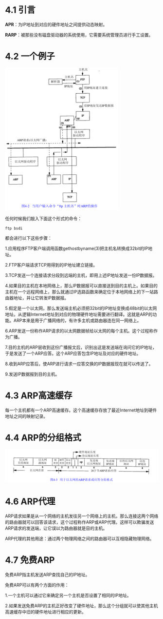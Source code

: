 # 4.1 引言

**APR**：为IP地址到对应的硬件地址之间提供动态映射。

**RARP**：被那些没有磁盘驱动器的系统使用，它需要系统管理员进行手工设置。

# 4.2 一个例子

![](image/4-2.png)

任何时候我们敲入下面这个形式的命令：
```
ftp bsdi
```
都会进行以下这些步骤：

1.应用程序FTP客户端调用函数gethostbyname(3)把主机名转换成32bit的IP地址。

2.FTP客户端请求TCP用得到的IP地址建立链接。

3.TCP发送一个连接请求分段到远端的主机，即用上述IP地址发送一份IP数据报。

4.如果目的主机在本地网络上，那么IP数据报可以直接送到目的主机上。如果目的主机在一个远程网络上，那么就通过IP选路函数来确定位于本地网络上的下一站路由器地址，并让它转发IP数据报。

5.假定是一个以太网，那么发送端主机必须把32bit的IP地址变换成48bit的以太网地址。从逻辑Internet地址到对应的物理硬件地址需要进行翻译。这就是ARP的功能。ARP本来是用于广播网络的，有许多主机或路由器连在同一网络上。

6.ARP发送一份称作ARP请求的以太网数据帧给以太网的每个主机。这个过程称作为广播。

7.目的主机的ARP层收到这份广播报文后，识别出这是发送端在询问它的IP地址，于是发送了一个ARP应答。这个ARP应答包含IP地址及对应的硬件地址。

8.收到ARP应答后，使ARP进行请求一应答交换的IP数据报现在就可以传送了。

9.发送IP数据报到目的主机。

# 4.3 ARP高速缓存

每一个主机都有一个ARP高速缓存。这个高速缓存存放了最近Internet地址到硬件地址之间的映射记录。

# 4.4 ARP的分组格式

![](image/4-3.png)

# 4.6 ARP代理

ARP请求如果是从一个网络的主机发往另一个网络上的主机，那么连接这两个网络的路由器就可以回答该请求，这个过程称作ARP或ARP代理。这样可以欺骗发送ARP请求的发送端，让它误以为路由器就是目的主机。

ARP代理的其他用途：通过两个物理网络之间的路由器可以互相隐藏物理网络。

# 4.7 免费ARP

免费ARP指主机发送ARP查找自己的IP地址。

免费ARP可以有两个方面的作用：

1.一个主机可以通过它来确定另一个主机是否设置了相同的IP地址。

2.如果发送免费ARP的主机正好改变了硬件地址，那么这个分组就可以使其他主机高速缓存中旧的硬件地址进行相应的更新。